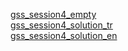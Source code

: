 <a href="https://docs.google.com/spreadsheets/d/1eG2JKKggGag9nIlrXtwVZBCdO3NRHQxYXHWH2Biw4aA/edit?usp=sharing">gss_session4_empty</a>
<br>
<a href="https://docs.google.com/spreadsheets/d/1iuQoP3IIeFJlRLBQPqnmnpLSyliJYmRsvBQwTvLNams/edit?usp=sharing">gss_session4_solution_tr</a>
<br>
<a href="https://docs.google.com/spreadsheets/d/1xmQWY7Exu8Q4yJoX5xd5KsQBnkIkWq_tCKoOJHe7-xw/edit?usp=sharing">gss_session4_solution_en</a>
